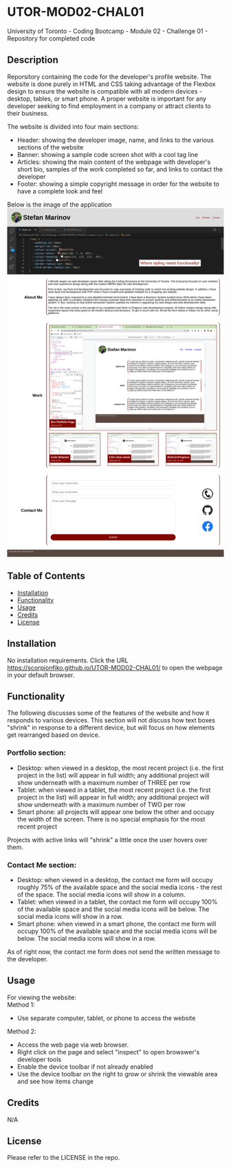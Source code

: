 # UTOR-MOD02-CHAL01
University of Toronto - Coding Bootcamp - Module 02 - Challenge 01 - Repository for completed code

## Description

Reporsitory containing the code for the developer's profile website. The website is done purely in HTML and CSS taking advantage of the Flexbox design to ensure the website is compatible with all modern devices - desktop, tables, or smart phone. A proper website is important for any developer seeking to find employment in a company or attract clients to their business.

The website is divided into four main sections:
- Header: showing the developer image, name, and links to the various sections of the website
- Banner: showing a sample code screen shot with a cool tag line
- Articles: showing the main content of the webpage with developer's short bio, samples of the work completed so far, and links to contact the developer
- Footer: showing a simple copyright message in order for the website to have a complete look and feel 

Below is the image of the application
![Website](./assets/images/scorpionfiko.github.io_UTOR-MOD02-CHAL01_.png)

## Table of Contents

- [Installation](#installation)
- [Functionality](#functionality)
- [Usage](#usage)
- [Credits](#credits)
- [License](#license)

## Installation

No installation requirements. Click the URL https://scorpionfiko.github.io/UTOR-MOD02-CHAL01/ to open the webpage in your default browser.

## Functionality
The following discusses some of the features of the website and how it responds to various devices. This section will not discuss how text boxes "shrink" in response to a different device, but will focus on how elements get rearranged based on device.
### Portfolio section:
- Desktop: when viewed in a desktop, the most recent project (i.e. the first project in the list) will appear in full width; any additional project will show underneath with a maximum number of THREE per row
- Tablet: when viewed in a tablet, the most recent project (i.e. the first project in the list) will appear in full width; any additional project will show underneath with a maximum number of TWO per row
- Smart phone: all projects will appear one below the other and occupy the width of the screen. There is no special emphasis for the most recent project

Projects with active links will "shrink" a little once the user hovers over them. 

### Contact Me section:
- Desktop: when viewed in a desktop, the contact me form will occupy roughly 75% of the available space and the social media icons - the rest of the space. The social media icons will show in a column.
- Tablet: when viewed in a tablet, the contact me form will occupy 100% of the available space and the social media icons will be below. The social media icons will show in a row.
- Smart phone: when viewed in a smart phone, the contact me form will occupy 100% of the available space and the social media icons will be below. The social media icons will show in a row.

As of right now, the contact me form does not send the written message to the developer.


## Usage

For viewing the website:<br />
Method 1:
- Use separate computer, tablet, or phone to access the website


Method 2:
- Access the web page via web browser.
- Right click on the page and select "inspect" to open browswer's developer tools
- Enable the device toolbar if not already enabled
- Use the device toolbar on the right to grow or shrink the viewable area and see how items change

## Credits

N/A

## License

Please refer to the LICENSE in the repo.
